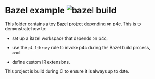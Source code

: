 # Bazel example ![bazel build](https://github.com/p4lang/p4c/workflows/bazel/badge.svg)

This folder contains a toy Bazel project depending on p4c. This is to
demonstrate how to:

- set up a Bazel workspace that depends on p4c,

- use the `p4_library` rule to invoke p4c during the Bazel build process, and

- define custom IR extensions.

This project is build during CI to ensure it is always up to date.
